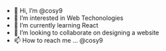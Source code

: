 - 👋 Hi, I’m @cosy9
- 👀 I’m interested in Web Techonologies
- 🌱 I’m currently learning React
- 💞️ I’m looking to collaborate on designing a website
- 📫 How to reach me ... @cosy9

<!---
cosy9/cosy9 is a ✨ special ✨ repository because its `README.md` (this file) appears on your GitHub profile.
You can click the Preview link to take a look at your changes.
--->
